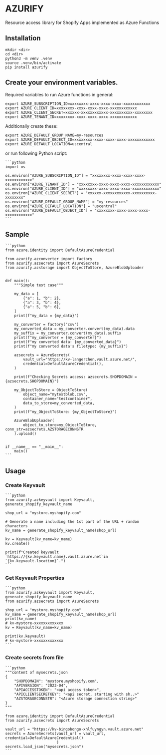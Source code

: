 # AZURIFY
Resource access library for Shopify Apps implemented as Azure Functions

## Installation
    mkdir <dir>
    cd <dir>
    python3 -m venv .venv
    source .venv/bin/activate
    pip install azurify

## Create your environment variables.
Required variables to run Azure functions in general:
    
    export AZURE_SUBSCRIPTION_ID=xxxxxxxx-xxxx-xxxx-xxxx-xxxxxxxxxxxx
    export AZURE_CLIENT_ID=xxxxxxxx-xxxx-xxxx-xxxx-xxxxxxxxxxxx
    export AZURE_CLIENT_SECRET=xxxxxx-xxxxxxxxxxxx-xxxxxxxxxx-xxxxxxxx
    export AZURE_TENANT_ID=xxxxxxxx-xxxx-xxxx-xxxx-xxxxxxxxxxxx
    

Additionally create these:

    export AZURE_DEFAULT_GROUP_NAME=my-resources
    export AZURE_DEFAULT_OBJECT_ID=xxxxxxxx-xxxx-xxxx-xxxx-xxxxxxxxxxxx
    export AZURE_DEFAULT_LOCATION=uscentral

or run following Python script:

    ```python
    import os
    
    os.environ["AZURE_SUBSCRIPTION_ID"] = "xxxxxxxx-xxxx-xxxx-xxxx-xxxxxxxxxxxx"
    os.environ["AZURE_TENANT_ID"] = "xxxxxxxx-xxxx-xxxx-xxxx-xxxxxxxxxxxx"
    os.environ["AZURE_CLIENT_ID"] = "xxxxxxxx-xxxx-xxxx-xxxx-xxxxxxxxxxxx"
    os.environ["AZURE_CLIENT_SECRET"] = "xxxxxx-xxxxxxxxxxxx-xxxxxxxxxx-xxxxxxxx"
    os.environ["AZURE_DEFAULT_GROUP_NAME"] = "my-resources"
    os.environ["AZURE_DEFAULT_LOCATION"] = "uscentral"
    os.environ["AZURE_DEFAULT_OBJECT_ID"] = "xxxxxxxx-xxxx-xxxx-xxxx-xxxxxxxxxxxx"
    ```

## Sample
    ```python
    from azure.identity import DefaultAzureCredential

    from azurify.azconverter import factory
    from azurify.azsecrets import AzureSecrets
    from azurify.azstorage import ObjectToStore, AzureBlobUploader


    def main():
        """Simple test case"""

        my_data = [
            {"a": 1, "b": 2},
            {"a": 3, "b": 4},
            {"a": 5, "b": 6},
        ]
        print(f"my_data = {my_data}")

        my_converter = factory("csv")
        my_converted_data = my_converter.convert(my_data).data
        my_suffix = my_converter.convert(my_data).suffix
        print(f"my_converter = {my_converter}")
        print(f"my converted data: {my_converted_data}")
        print(f"my converted data's filetype: {my_suffix}")

        azsecrets = AzureSecrets(
            vault_url="https://kv-langerchen.vault.azure.net/",
            credential=DefaultAzureCredential(),
        )

        print(f"Checking Secrets access: azsecrets.SHOPDOMAIN = {azsecrets.SHOPDOMAIN}")

        my_ObjectToStore = ObjectToStore(
            object_name="mytestblob.csv",
            container_name="testcontainer",
            data_to_store=my_converted_data,
        )
        print(f"my_ObjectToStore: {my_ObjectToStore}")

        AzureBlobUploader(
            object_to_store=my_ObjectToStore, conn_str=azsecrets.AZSTORAGECONNSTR
        ).upload()


    if __name__ == "__main__":
        main()
    ```
## Usage

### Create Keyvault
    ```python
    from azurify.azkeyvault import Keyvault, generate_shopify_keyvault_name

    shop_url = "mystore.myshopify.com"

    # Generate a name including the 1st part of the URL + random characters
    kv_name = generate_shopify_keyvault_name(shop_url)
    
    kv = Keyvault(kv_name=kv_name)
    kv.create()
    
    print(f"Created keyvault `https://{kv.keyvault.name}.vault.azure.net`in `{kv.keyvault.location}`.")
    ```

### Get Keyvault Properties
    ```python
    from azurify.azkeyvault import Keyvault, generate_shopify_keyvault_name
    from azurify.azsecrets import AzureSecrets

    shop_url = "mystore.myshopify.com"
    kv_name = generate_shopify_keyvault_name(shop_url)
    print(kv_name)
    # kv-mystore-xxxxxxxxxxxxx
    kv = Keyvault(kv_name=kv_name)

    print(kv.keyvault)
    # kv-mystore-xxxxxxxxxxxxx
    ```

### Create secrets from file
    ```python
    """content of mysecrets.json
    {
        "SHOPDOMAIN": "mystore.myshopify.com",
        "APIVERSION": "2023-04",
        "APIACCESSTOKEN": "<api access token>",
        "APICLIENTSECRETKEY": "<api secret, starting with sh..>"
        "AZSTORAGECONNSTR": "<Azure storage connection string>"
    }
    """
    
    from azure.identity import DefaultAzureCredential
    from azurify.azsecrets import AzureSecrets
    
    vault_url = "https://kv-bingobongo-xhlfuyngyn.vault.azure.net"
    secrets = AzureSecrets(vault_url = vault_url, credential=DefaultAzureCredential()
                           )
    secrets.load_json("mysecrets.json")
    ```
    